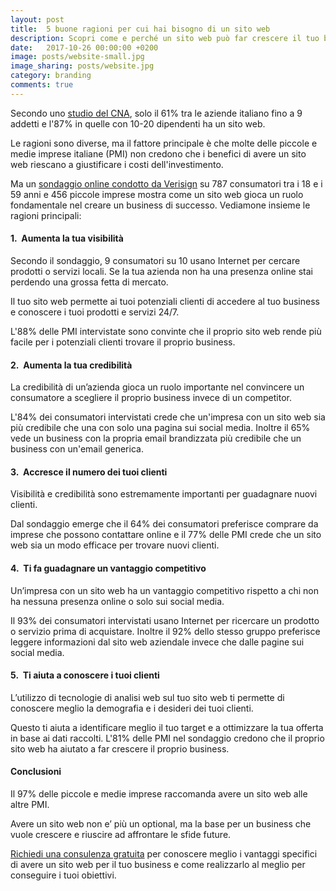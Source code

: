 ```yaml
---
layout: post
title:  5 buone ragioni per cui hai bisogno di un sito web
description: Scopri come e perché un sito web può far crescere il tuo business.
date:   2017-10-26 00:00:00 +0200
image: posts/website-small.jpg
image_sharing: posts/website.jpg
category: branding
comments: true
---
```


Secondo uno [studio del CNA][1], solo il 61% tra le aziende italiano fino a 9 addetti e l'87% in quelle con 10-20 dipendenti ha un sito web.

Le ragioni sono diverse, ma il fattore principale è che molte delle piccole e medie imprese italiane (PMI) non credono che i benefici di avere un sito web riescano a giustificare i costi dell'investimento.

Ma un [sondaggio online condotto da Verisign][2] su 787 consumatori tra i 18 e i 59 anni e 456 piccole imprese mostra come un sito web gioca un ruolo fondamentale nel creare un business di successo. Vediamone insieme le ragioni principali:

#### 1.&nbsp; Aumenta la tua visibilità

Secondo il sondaggio, 9 consumatori su 10 usano Internet per cercare prodotti o servizi locali. Se la tua azienda non ha una presenza online stai perdendo una grossa fetta di mercato.

Il tuo sito web permette ai tuoi potenziali clienti di accedere al tuo business e conoscere i tuoi prodotti e servizi 24/7.

L'88% delle PMI intervistate sono convinte che il proprio sito web rende più facile per i potenziali clienti trovare il proprio business.

#### 2.&nbsp; Aumenta la tua credibilità

La credibilità di un’azienda gioca un ruolo importante nel convincere un consumatore a scegliere il proprio business invece di un competitor.

L'84% dei consumatori intervistati crede che un'impresa con un sito web sia più credibile che una con solo una pagina sui social media. Inoltre il 65% vede un business con la propria email brandizzata più credibile che un business con un'email generica.

#### 3.&nbsp; Accresce il numero dei tuoi clienti

Visibilità e credibilità sono estremamente importanti per guadagnare nuovi clienti.

Dal sondaggio emerge che il 64% dei consumatori preferisce comprare da imprese che possono contattare online e il 77% delle PMI crede che un sito web sia un modo efficace per trovare nuovi clienti.

#### 4.&nbsp; Ti fa guadagnare un vantaggio competitivo

Un’impresa con un sito web ha un vantaggio competitivo rispetto a chi non ha nessuna presenza online o solo sui social media.

Il 93% dei consumatori intervistati usano Internet per ricercare un prodotto o servizio prima di acquistare. Inoltre il 92% dello stesso gruppo preferisce leggere informazioni dal sito web aziendale invece che dalle pagine sui social media.

#### 5.&nbsp; Ti aiuta a conoscere i tuoi clienti

L’utilizzo di tecnologie di analisi web sul tuo sito web ti permette di conoscere meglio la demografia e i desideri dei tuoi clienti.

Questo ti aiuta a identificare meglio il tuo target e a ottimizzare la tua offerta in base ai dati raccolti. L'81% delle PMI nel sondaggio credono che il proprio sito web ha aiutato a far crescere il proprio business.

#### Conclusioni

Il 97% delle piccole e medie imprese raccomanda avere un sito web alle altre PMI.

Avere un sito web non e’ più un optional, ma la base per un business che vuole crescere e riuscire ad affrontare le sfide future.

[Richiedi una consulenza gratuita][3] per conoscere meglio i vantaggi specifici di avere un sito web per il tuo business e come realizzarlo al meglio per conseguire i tuoi obiettivi.


[1]: http://www.cna.it/notizie/studio-cna-micro-piccole-imprese-una-su-dieci-e-senza-pc
[2]: https://blog.verisign.com/getting-online/verisign-2015-online-survey-97-percent-of-smbs-would-recommend-having-a-website-to-other-smbs/
[3]: https://deltalocalmarketing.it/consulenza-gratuita
